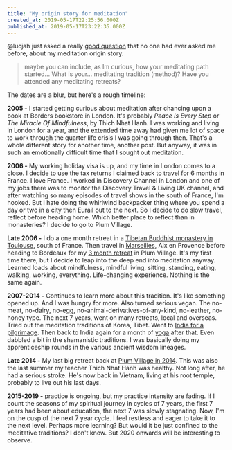 ```yaml
---
title: "My origin story for meditation"
created_at: 2019-05-17T22:25:56.000Z
published_at: 2019-05-17T23:22:35.000Z
---
```

@lucjah just asked a really [good question](https://200wordsaday.com/words/10-years-of-meditation-what-changed-172875cd9600d79ee5) that no one had ever asked me before, about my meditation origin story. 

  

> maybe you can include, as Im curious, how your meditating path started... What is your... meditating tradition (method)? Have you attended any meditating retreats?

  

The dates are a blur, but here's a rough timeline:

  

**2005 -** I started getting curious about meditation after chancing upon a book at Borders bookstore in London. It's probably _Peace Is Every Step_ or _The Miracle Of Mindfulness_, by Thich Nhat Hanh. I was working and living in London for a year, and the extended time away had given me lot of space to work through the quarter life crisis I was going through then. That's a whole different story for another time, another post. But anyway, it was in such an emotionally difficult time that I sought out meditation. 

  

**2006 -** My working holiday visa is up, and my time in London comes to a close. I decide to use the tax returns I claimed back to travel for 6 months in France. I love France. I worked in Discovery Channel in London and one of my jobs there was to monitor the Discovery Travel & Living UK channel, and after watching so many episodes of travel shows in the south of France, I'm hooked. But I hate doing the whirlwind backpacker thing where you spend a day or two in a city then Eurail out to the next. So I decide to do slow travel, reflect before heading home. Which better place to reflect than in monasteries? I decide to go to Plum Village. 

  

**Late 2006 -** I do a one month retreat in a [Tibetan Buddhist monastery in Toulouse](https://200wordsaday.com/words/tibet-in-toulouse-3-157945cc31c0dc4500), south of France. Then travel in [Marseilles](https://200wordsaday.com/words/marseilles-mediterranean-mad-159765cc66b594587a), Aix en Provence before heading to Bordeaux for my [3 month retreat](https://jasonleow.sg/191/buddhism-in-bordeaux/) in Plum Village. It's my first time there, but I decide to leap into the deep end into meditation anyway. Learned loads about mindfulness, mindful living, sitting, standing, eating, walking, working, everything. Life-changing experience. Nothing is the same again.

  

**2007-2014 -** Continues to learn more about this tradition. It's like something opened up. And I was hungry for more. Also turned serious vegan. The no-meat, no-dairy, no-egg, no-animal-derivatives-of-any-kind, no-leather, no-honey type. The next 7 years, went on many retreats, local and overseas. Tried out the meditation traditions of Korea, Tibet. Went to [India for a pilgrimage](https://200wordsaday.com/words/bodhgaya-158465cc4706f5f833). Then back to India again for a month of [yoga](https://200wordsaday.com/words/wandergrief-rishikesh-151085cb72d6ebac37) after that. Even dabbled a bit in the shamanistic traditions. I was basically doing my apprenticeship rounds in the various ancient wisdom lineages. 

  

**Late 2014 -** My last big retreat back at [Plum Village in 2014](https://200wordsaday.com/words/summer-in-plum-village-152925cb9e31a2487d). This was also the last summer my teacher Thich Nhat Hanh was healthy. Not long after, he had a serious stroke. He's now back in Vietnam, living at his root temple, probably to live out his last days. 

  

**2015-2019 -** practice is ongoing, but my practice intensity are fading. If I count the seasons of my spiritual journey in cycles of 7 years, the first 7 years had been about education, the next 7 was slowly stagnating. Now, I'm on the cusp of the next 7 year cycle. I feel restless and eager to take it to the next level. Perhaps more learning? But would it be just confined to the meditative traditions? I don't know. But 2020 onwards will be interesting to observe.
